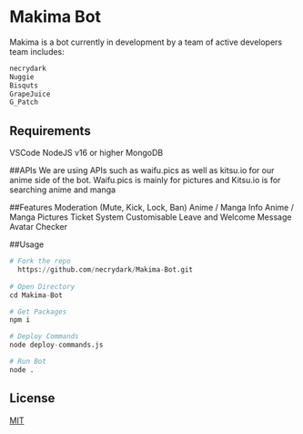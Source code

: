 # Makima Bot

Makima is a bot currently in development by a team of active developers team includes:
  ```bash
  necrydark
  Nuggie
  Bisquts
  GrapeJuice
  G_Patch
  ```

## Requirements
VSCode
NodeJS v16 or higher
MongoDB

##APIs
We are using APIs such as waifu.pics as well as kitsu.io for our anime side of the bot. 
Waifu.pics is mainly for pictures and Kitsu.io is for searching anime and manga

##Features
Moderation (Mute, Kick, Lock, Ban)
Anime / Manga Info
Anime / Manga Pictures
Ticket System
Customisable Leave and Welcome Message
Avatar Checker


##Usage

```python
# Fork the repo
  https://github.com/necrydark/Makima-Bot.git
 
# Open Directory
cd Makima-Bot

# Get Packages
npm i

# Deploy Commands
node deploy-commands.js

# Run Bot
node .
```

## License

[MIT](https://choosealicense.com/licenses/mit/)
